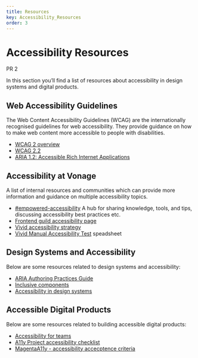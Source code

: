 ```yaml
---
title: Resources
key: Accessibility_Resources
order: 3
---
```


# Accessibility Resources

PR 2

In this section you’ll find a list of resources about accessibility in design systems and digital products.

## Web Accessibility Guidelines

The Web Content Accessibility Guidelines (WCAG) are the internationally recognised guidelines for web accessibility. They provide guidance on how to make web content more accessible to people with disabilities.

- [WCAG 2 overview](https://www.w3.org/WAI/standards-guidelines/wcag/)
- [WCAG 2.2](https://www.w3.org/TR/WCAG22/)
- [ARIA 1.2: Accessible Rich Internet Applications](https://www.w3.org/TR/wai-aria/)

## Accessibility at Vonage

A list of internal resources and communities which can provide more information and guidance on multiple accessibility topics.

- [#empowered-accessibility](https://vonage.enterprise.slack.com/archives/C08265YPCH4) A hub for sharing knowledge, tools, and tips, discussing accessibility best practices etc.
- [Frontend guild accessibility page](https://confluence.vonage.com/display/CCARCH/Accessibility)
- [Vivid accessibility strategy](https://confluence.vonage.com/display/VIVID/Accessibility+strategy)
- [Vivid Manual Accessibility Test](https://docs.google.com/spreadsheets/d/1UKyHg9DBqP8szAEbksoyfZab6G7lf98D0QWF9451aoU/edit#gid=1175911860) speadsheet

## Design Systems and Accessibility

Below are some resources related to design systems and accessibility:

- [ARIA Authoring Practices Guide](https://www.w3.org/WAI/ARIA/apg/)
- [Inclusive components](https://inclusive-components.design/)
- [Accessibility in design systems](https://tetralogical.com/blog/2022/06/24/accessible-design-systems/)

## Accessible Digital Products

Below are some resources related to building accessible digital products:

- [Accessibility for teams](https://accessibility.digital.gov/)
- [A11y Project accessibility checklist](https://www.a11yproject.com/checklist/)
- [MagentaA11y - accessibility accecptence criteria](https://www.magentaa11y.com/)
